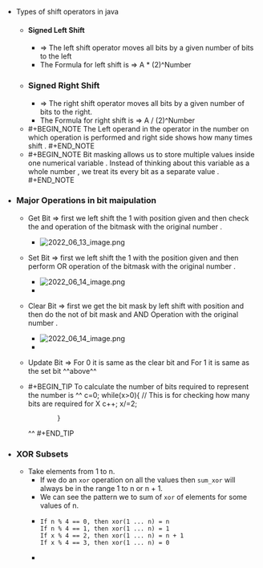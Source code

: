 - Types of shift operators in java
	- #### Signed Left Shift
		- => The left shift operator moves all bits by a given number of bits to the left
		- The Formula for left shift is => A * (2)^Number
	- ### Signed Right Shift
		- => The right shift operator moves all bits by a given number of bits to the right.
		- The Formula for right shift is => A / (2)^Number
	- #+BEGIN_NOTE
	  The Left operand in the operator in the number on which operation is performed and right side   shows how many times shift .
	  #+END_NOTE
	- #+BEGIN_NOTE
	  Bit masking allows us to store multiple values inside one numerical variable . Instead of thinking about this variable as a whole number , we treat its every bit as a  separate value .
	  #+END_NOTE
- ### Major Operations in bit maipulation
	- Get Bit => first we left shift the 1 with position given and then check the and operation of the bitmask with the original number .
		- ![2022_06_13_image.png](https://cdn.logseq.com/%2Fc5083927-5c94-4c57-a16c-c5b7d0d4472f33e9ad76-d8bc-43c8-9bda-e9a09224f7a12022_06_13_image.png?Expires=4808744875&Signature=oLSNEj5Oz9uM4IA4nk6OpcpSVW1hK2FoqU~DUXv9cT57wvX04J7n51W4VvbNThPMwJdZh3FickRfNkdzIvHaxNtQ-1~NMZ-Y6qmW3XrdbK0gog3GFWfbjNNIZ9Nzk9fTxaC0KRS0eR8wuaS182HMyQssC~zU23qf7HrSc7VGA30t8BidS4hH2jkY7h9ABE9-mkFlx4ADRpMWZn5QVCV-u835XqGf3qPz9AAZ~Lg7kGybp4cbJXju5ifgKFk7HufF0KuTUXluMYa9peoKLt0mjfbjAHEV4VZ80Dldlx0znpo84Jm7WiW028HB6gWeS60VS1X6V41XCMno6v~sBpivhA__&Key-Pair-Id=APKAJE5CCD6X7MP6PTEA)
	- Set Bit => first we left shift the 1 with the position given and then perform OR  operation of the bitmask with the original number .
		- ![2022_06_14_image.png](https://cdn.logseq.com/%2Fc5083927-5c94-4c57-a16c-c5b7d0d4472ff49e0f49-085e-4be2-821c-25bfabd0657f2022_06_14_image.png?Expires=4808745376&Signature=XVnXjxFY3M0bewfJPTX9~Za58CjbN~miLpKjpWndhmyfY~ETLhuCgqcO7d9nPYY2OW-s0F~cFo3MvfVyeDr22KgyvD6aiTVXdamm2fJ7TKuEEac-uaEtxB7QQgJ7T7B5BTK0F1ZL5oDziQpdRVEw9P6yk7o8qK~c0hGFJeAW2ruZIA~0PSVGB6l4bSK9C8spaMuW49itlSeryo0pjt3DK3qJJY28iQQhbQfFpgkFG65Ob4FUSPvFcR7xnifeCSzB~AhZHZAbusBbezh8X1HqnkoMqwhmOgOA3bjeZYwJYqv6mqyeqxapXi4EhBGzdFkpFeu36EWyNbLz2n8ct5KS1w__&Key-Pair-Id=APKAJE5CCD6X7MP6PTEA)
		-
	- Clear Bit => first we get the bit mask by left shift with position and then do the not of bit mask and AND Operation with the original number .
		- ![2022_06_14_image.png](https://cdn.logseq.com/%2Fc5083927-5c94-4c57-a16c-c5b7d0d4472f51bd58ad-0dc0-4a12-ba37-2fcce4917a072022_06_14_image.png?Expires=4808745835&Signature=jhNJWjxK1qp7xAlUShlRosJIZphNdkOxJxdoV-l0EVMhewT8sBz1O8rPOXzSt42-L7dGnz3PhgMQCuBUn~w849w3a1VYZ4W-KAZ3uhh3wvURjcNxec2vrOT7fUKFSdmKaaMevHsZG2hrqfacZfhNNOqCMJ4Ff-vYjAxqq5KHrmf8e13A3H0bdfOu0X7YLjPZDe4vPhL92yPQxJsg6Qkf8DWJf4FBVoX2gMFVqRQZgkVE-Xtp6ntkRbNGa-6Q0epnimzca97IUsGfAmxU2j8kOl0aFuwATxXaquXF-61aZYivNpCKBp4KxB8k42yBhkovNaHmGooAxSOEMXIyjwbanQ__&Key-Pair-Id=APKAJE5CCD6X7MP6PTEA)
		-
	- Update Bit => For 0 it is same as the clear bit and For 1 it is same as the set bit ^^above^^
	- #+BEGIN_TIP
	  To calculate the number of bits required to represent the number is 
	  ^^ c=0;
	              while(x>0){
	   // This is for checking how many bits are required for X 
	                  c++;
	                  x/=2;
	   
	              }
	  ^^
	  #+END_TIP
- ### XOR Subsets
	- Take elements from 1 to n.
		- If we do an `xor` operation on all the values then `sum_xor` will always be in the range 1 to n or n + 1.
		- We can see the pattern we to sum of `xor` of elements for some values of n.
		- ```
		  If n % 4 == 0, then xor(1 ... n) = n
		  If n % 4 == 1, then xor(1 ... n) = 1
		  If x % 4 == 2, then xor(1 ... n) = n + 1
		  If x % 4 == 3, then xor(1 ... n) = 0
		  ```
		-